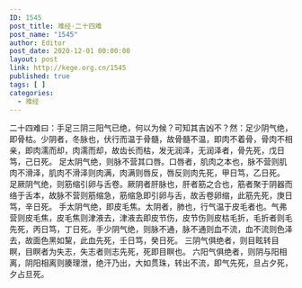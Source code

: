 ```yaml
---
ID: 1545
post_title: 难经·二十四难
post_name: "1545"
author: Editor
post_date: 2020-12-01 00:00:00
layout: post
link: http://kege.org.cn/1545
published: true
tags: [ ]
categories:
  - 难经
---
```

&#x4E8C;&#x5341;&#x56DB;&#x96BE;&#x66F0;&#xFF1A;&#x624B;&#x8DB3;&#x4E09;&#x9634;&#x4E09;&#x9633;&#x6C14;&#x5DF2;&#x7EDD;&#xFF0C;&#x4F55;&#x4EE5;&#x4E3A;&#x5019;&#xFF1F;&#x53EF;&#x77E5;&#x5176;&#x5409;&#x51F6;&#x4E0D;&#xFF1F;&#x7136;&#xFF1A;&#x8DB3;&#x5C11;&#x9634;&#x6C14;&#x7EDD;&#xFF0C;&#x5373;&#x9AA8;&#x67AF;&#x3002;&#x5C11;&#x9634;&#x8005;&#xFF0C;&#x51AC;&#x8109;&#x4E5F;&#xFF0C;&#x4F0F;&#x884C;&#x800C;&#x6E29;&#x4E8E;&#x9AA8;&#x9AD3;&#xFF0C;&#x6545;&#x9AA8;&#x9AD3;&#x4E0D;&#x6E29;&#xFF0C;&#x5373;&#x8089;&#x4E0D;&#x7740;&#x9AA8;&#xFF0C;&#x9AA8;&#x8089;&#x4E0D;&#x76F8;&#x4EB2;&#xFF0C;&#x5373;&#x8089;&#x6FE1;&#x800C;&#x5374;&#xFF0C;&#x8089;&#x6FE1;&#x800C;&#x5374;&#xFF0C;&#x6545;&#x9F7F;&#x957F;&#x800C;&#x67AF;&#xFF0C;&#x53D1;&#x65E0;&#x6DA6;&#x6CFD;&#xFF0C;&#x65E0;&#x6DA6;&#x6CFD;&#x8005;&#xFF0C;&#x9AA8;&#x5148;&#x6B7B;&#xFF0C;&#x620A;&#x65E5;&#x7B03;&#xFF0C;&#x5DF1;&#x65E5;&#x6B7B;&#x3002;
&#x8DB3;&#x592A;&#x9634;&#x6C14;&#x7EDD;&#xFF0C;&#x5219;&#x8109;&#x4E0D;&#x8425;&#x5176;&#x53E3;&#x5507;&#x3002;&#x53E3;&#x5507;&#x8005;&#xFF0C;&#x808C;&#x8089;&#x4E4B;&#x672C;&#x4E5F;&#xFF0C;&#x8109;&#x4E0D;&#x8425;&#x5219;&#x808C;&#x8089;&#x4E0D;&#x6ED1;&#x6CFD;&#xFF0C;&#x808C;&#x8089;&#x4E0D;&#x6ED1;&#x6CFD;&#x5219;&#x8089;&#x6EE1;&#xFF0C;&#x8089;&#x6EE1;&#x5219;&#x5507;&#x53CD;&#xFF0C;&#x5507;&#x53CD;&#x5219;&#x8089;&#x5148;&#x6B7B;&#xFF0C;&#x7532;&#x65E5;&#x7B03;&#xFF0C;&#x4E59;&#x65E5;&#x6B7B;&#x3002;
&#x8DB3;&#x53A5;&#x9634;&#x6C14;&#x7EDD;&#xFF0C;&#x5219;&#x7B4B;&#x7F29;&#x5F15;&#x5375;&#x4E0E;&#x820C;&#x5377;&#x3002;&#x53A5;&#x9634;&#x8005;&#x809D;&#x8109;&#x4E5F;&#xFF0C;&#x809D;&#x8005;&#x7B4B;&#x4E4B;&#x5408;&#x4E5F;&#xFF0C;&#x7B4B;&#x8005;&#x805A;&#x4E8E;&#x9634;&#x5668;&#x800C;&#x7EDC;&#x4E8E;&#x820C;&#x672C;&#xFF0C;&#x6545;&#x8109;&#x4E0D;&#x8425;&#x5219;&#x7B4B;&#x7F29;&#x6025;&#xFF0C;&#x7B4B;&#x7F29;&#x6025;&#x5373;&#x5F15;&#x5375;&#x4E0E;&#x820C;&#xFF0C;&#x6545;&#x820C;&#x5377;&#x5375;&#x7F29;&#xFF0C;&#x6B64;&#x7B4B;&#x5148;&#x6B7B;&#xFF0C;&#x5E9A;&#x65E5;&#x7B03;&#xFF0C;&#x8F9B;&#x65E5;&#x6B7B;&#x3002;
&#x624B;&#x592A;&#x9634;&#x6C14;&#x7EDD;&#xFF0C;&#x5373;&#x76AE;&#x6BDB;&#x7126;&#x3002;&#x592A;&#x9634;&#x8005;&#xFF0C;&#x80BA;&#x4E5F;&#xFF0C;&#x884C;&#x6C14;&#x6E29;&#x4E8E;&#x76AE;&#x6BDB;&#x8005;&#x4E5F;&#x3002;&#x6C14;&#x5F17;&#x8425;&#x5219;&#x76AE;&#x6BDB;&#x7126;&#xFF0C;&#x76AE;&#x6BDB;&#x7126;&#x5219;&#x6D25;&#x6DB2;&#x53BB;&#xFF0C;&#x6D25;&#x6DB2;&#x53BB;&#x5373;&#x76AE;&#x8282;&#x4F24;&#xFF0C;&#x76AE;&#x8282;&#x4F24;&#x5219;&#x76AE;&#x67AF;&#x6BDB;&#x6298;&#xFF0C;&#x6BDB;&#x6298;&#x8005;&#x5219;&#x6BDB;&#x5148;&#x6B7B;&#xFF0C;&#x4E19;&#x65E5;&#x7B03;&#xFF0C;&#x4E01;&#x65E5;&#x6B7B;&#x3002;&#x624B;&#x5C11;&#x9634;&#x6C14;&#x7EDD;&#xFF0C;&#x5219;&#x8109;&#x4E0D;&#x901A;&#xFF0C;&#x8109;&#x4E0D;&#x901A;&#x5219;&#x8840;&#x4E0D;&#x6D41;&#xFF0C;&#x8840;&#x4E0D;&#x6D41;&#x5219;&#x8272;&#x6CFD;&#x53BB;&#xFF0C;&#x6545;&#x9762;&#x8272;&#x9ED1;&#x5982;&#x9EE7;&#xFF0C;&#x6B64;&#x8840;&#x5148;&#x6B7B;&#xFF0C;&#x58EC;&#x65E5;&#x7B03;&#xFF0C;&#x7678;&#x65E5;&#x6B7B;&#x3002;
&#x4E09;&#x9634;&#x6C14;&#x4FF1;&#x7EDD;&#x8005;&#xFF0C;&#x5219;&#x76EE;&#x7729;&#x8F6C;&#x76EE;&#x7791;&#xFF0C;&#x76EE;&#x7791;&#x8005;&#x4E3A;&#x5931;&#x5FD7;&#xFF0C;&#x5931;&#x5FD7;&#x8005;&#x5219;&#x5FD7;&#x5148;&#x6B7B;&#xFF0C;&#x6B7B;&#x5373;&#x76EE;&#x7791;&#x4E5F;&#x3002;
&#x516D;&#x9633;&#x6C14;&#x4FF1;&#x7EDD;&#x8005;&#xFF0C;&#x5219;&#x9634;&#x4E0E;&#x9633;&#x76F8;&#x79BB;&#xFF0C;&#x9634;&#x9633;&#x76F8;&#x79BB;&#x5219;&#x8160;&#x7406;&#x6CC4;&#xFF0C;&#x7EDD;&#x6C57;&#x4E43;&#x51FA;&#xFF0C;&#x5927;&#x5982;&#x8D2F;&#x73E0;&#xFF0C;&#x8F6C;&#x51FA;&#x4E0D;&#x6D41;&#xFF0C;&#x5373;&#x6C14;&#x5148;&#x6B7B;&#xFF0C;&#x65E6;&#x5360;&#x5915;&#x6B7B;&#xFF0C;&#x5915;&#x5360;&#x65E6;&#x6B7B;&#x3002;
